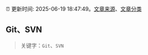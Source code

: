 :alarm_clock: 更新时间: 2025-06-19 18:47:49。[文章来源](/README.md)、[文章分类](/TAGS.md)

## Git、SVN


> 关键字：`Git`、`SVN`




